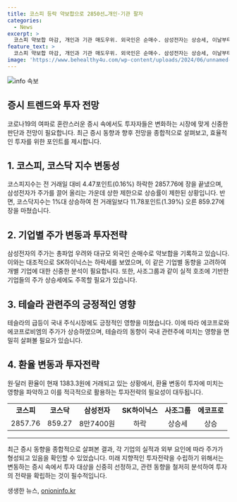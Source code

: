```yaml
---
title: 코스피 등락 약보합으로 2850선…개인·기관 팔자
categories:
  - News
excerpt: >
  코스피 약보합 마감, 개인과 기관 매도우위. 외국인은 순매수. 삼성전자는 상승세, 이날부터 총파업으로 생산 차질 우려. SK하이닉스는 하락. 사조그룹주는 실적 호조와 수출 호조에 힘입어 상승. 코스닥지수도 상승, 외국인 매수우위. 에코프로와 에코프로비엠 상승. 테슬라 강세로 관련주에 긍정적인 영향. 원·달러 환율은 1383.3원.
feature_text: >
  코스피 약보합 마감, 개인과 기관 매도우위. 외국인은 순매수. 삼성전자는 상승세, 이날부터 총파업으로 생산 차질 우려. SK하이닉스는 하락. 사조그룹주는 실적 호조와 수출 호조에 힘입어 상승. 코스닥지수도 상승, 외국인 매수우위. 에코프로와 에코프로비엠 상승. 테슬라 강세로 관련주에 긍정적인 영향. 원·달러 환율은 1383.3원.
image: 'https://www.behealthy4u.com/wp-content/uploads/2024/06/unnamed-file.png'
---
```


<p><img src="https://www.behealthy4u.com/wp-content/uploads/2024/06/unnamed-file.png" alt="info 속보" /></p>

<h2>증시 트렌드와 투자 전망</h2>

<p data-ke-size="size16">코로나19의 여파로 혼란스러운 증시 속에서도 투자자들은 변화하는 시장에 맞게 신중한 판단과 전망이 필요합니다. 최근 증시 동향과 향후 전망을 종합적으로 살펴보고, 효율적인 투자를 위한 포인트를 제시합니다.</p>

<h2 data-ke-size="size26">1. 코스피, 코스닥 지수 변동성</h2>

<p data-ke-size="size16">코스피지수는 전 거래일 대비 4.47포인트(0.16%) 하락한 2857.76에 장을 끝냈으며, 삼성전자가 주가를 끌어 올리는 가운데 상한 제한으로 상승률이 제한된 상황입니다. 반면, 코스닥지수는 1%대 상승하여 전 거래일보다 11.78포인트(1.39%) 오른 859.27에 장을 마쳤습니다.</p>

<h2 data-ke-size="size26">2. 기업별 주가 변동과 투자전략</h2>

<p data-ke-size="size16">삼성전자의 주가는 총파업 우려와 대규모 외국인 순매수로 약보합을 기록하고 있습니다. 이와는 대조적으로 SK하이닉스는 하락세를 보였으며, 이 같은 기업별 동향을 고려하여 개별 기업에 대한 신중한 분석이 필요합니다. 또한, 사조그룹과 같이 실적 호조에 기반한 기업들의 주가 상승세에도 주목할 필요가 있습니다.</p>

<h2 data-ke-size="size26">3. 테슬라 관련주의 긍정적인 영향</h2>

<p data-ke-size="size16">테슬라의 급등이 국내 주식시장에도 긍정적인 영향을 미쳤습니다. 이에 따라 에코프로와 에코프로비엠의 주가가 상승하였으며, 테슬라의 동향이 국내 관련주에 미치는 영향을 면밀히 살펴볼 필요가 있습니다.</p>

<h2 data-ke-size="size26">4. 환율 변동과 투자전략</h2>

<p data-ke-size="size16">원·달러 환율이 현재 1383.3원에 거래되고 있는 상황에서, 환율 변동이 투자에 미치는 영향을 파악하고 이를 적극적으로 활용하는 투자전략의 필요성이 대두됩니다.</p>

<table>
  <tr>
    <td style="text-align: center; height: 17px;"><b>코스피</b></td>
    <td style="text-align: center; height: 17px;"><b>코스닥</b></td>
    <td style="text-align: center; height: 17px;"><b>삼성전자</b></td>
    <td style="text-align: center; height: 17px;"><b>SK하이닉스</b></td>
    <td style="text-align: center; height: 17px;"><b>사조그룹</b></td>
    <td style="text-align: center; height: 17px;"><b>에코프로</b></td>
  </tr>
  <tr>
    <td style="text-align: center; height: 17px;">2857.76</td>
    <td style="text-align: center; height: 17px;">859.27</td>
    <td style="text-align: center; height: 17px;">8만7400원</td>
    <td style="text-align: center; height: 17px;">하락</td>
    <td style="text-align: center; height: 17px;">상승세</td>
    <td style="text-align: center; height: 17px;">상승</td>
  </tr>
</table>

<hr>

<p data-ke-size="size16">최근 증시 동향을 종합적으로 살펴본 결과, 각 기업의 실적과 외부 요인에 따라 주가가 형성되고 있음을 확인할 수 있었습니다. 미래 지향적인 투자전략을 수립하기 위해서는 변동하는 증시 속에서 투자 대상을 신중히 선정하고, 관련 동향을 철저히 분석하여 투자의 전략을 확립하는 것이 필수적입니다.</p>
생생한 뉴스, <a href="https://onioninfo.kr" rel="dofollow">onioninfo.kr</a>


